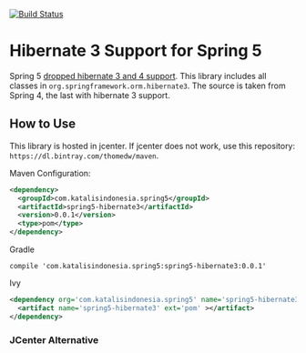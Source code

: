 [![Build Status](https://circleci.com/gh/thomedw/spring5-hibernate3.svg?style=svg)](https://circleci.com/gh/thomedw/spring5-hibernate3)


# Hibernate 3 Support for Spring 5

Spring 5 [dropped hibernate 3 and 4 support](https://github.com/spring-projects/spring-framework/wiki/What%27s-New-in-Spring-Framework-5.x). This library includes all classes in `org.springframework.orm.hibernate3`. The source is taken from Spring 4, the last with hibernate 3 support.

## How to Use

This library is hosted in jcenter. If jcenter does not work, use this repository: `https://dl.bintray.com/thomedw/maven`.

Maven Configuration:

```xml
<dependency>
  <groupId>com.katalisindonesia.spring5</groupId>
  <artifactId>spring5-hibernate3</artifactId>
  <version>0.0.1</version>
  <type>pom</type>
</dependency>
```

Gradle

```
compile 'com.katalisindonesia.spring5:spring5-hibernate3:0.0.1'
```

Ivy

```xml
<dependency org='com.katalisindonesia.spring5' name='spring5-hibernate3' rev='0.0.1'>
  <artifact name='spring5-hibernate3' ext='pom' ></artifact>
</dependency>
```

### JCenter Alternative


